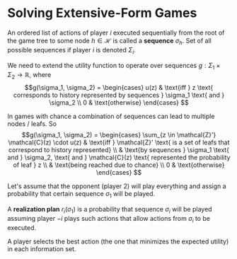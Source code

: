 # Solving Extensive-Form Games

An ordered list of actions of player $i$ executed sequentially from the root of the game tree to some node $h \in \mathcal{H}$ is called a **sequence** $\sigma_h$. Set of all possible sequences if player $i$ is denoted $\Sigma_i$.

We need to extend the utility function to operate over sequences $g: \Sigma_1 \times \Sigma_2 \rightarrow \mathbb{R}$, where
$$g(\sigma_1, \sigma_2) = \begin{cases}
u(z) & \text{iff } z \text{ corresponds to history represented by sequences } \sigma_1 \text{ and } \sigma_2 \\
0 & \text{otherwise}
\end{cases}
$$

In games with chance a combination of sequences can lead to multiple nodes / leafs. So
$$g(\sigma_1, \sigma_2) = \begin{cases}
\sum_{z \in \mathcal{Z}'} \mathcal{C}(z) \cdot u(z)
& \text{iff } \mathcal{Z}' \text{ is a set of leafs that correspond to history represented} \\
& \text{by sequences } \sigma_1 \text{ and } \sigma_2, \text{ and } \mathcal{C}(z) \text{ represented the probability of leaf } z \\
& \text{being reached due to chance} \\
0
& \text{otherwise}
\end{cases}
$$

Let's assume that the opponent (player 2) will play everything and assign a probability that certain sequence $\sigma_1$ will be played.

A **realization plan** $r_i(\sigma_1)$ is a probability that sequence $\sigma_i$ will be played assuming player $-i$ plays such actions that allow actions from $\sigma_i$ to be executed.

A player selects the best action (the one that minimizes the expected utility) in each information set.
